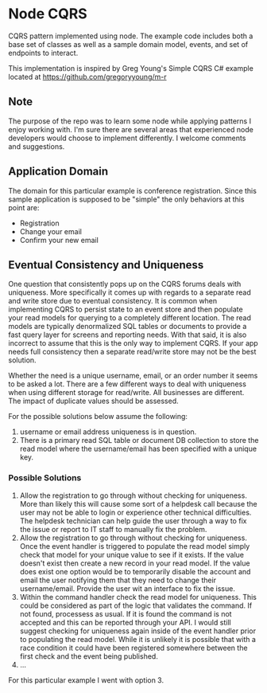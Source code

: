 Node CQRS
==============

CQRS pattern implemented using node. The example code includes both a base set of classes as well as a sample domain model, events, and set of endpoints to interact.

This implementation is inspired by Greg Young's Simple CQRS C# example
located at https://github.com/gregoryyoung/m-r


Note
----
The purpose of the repo was to learn some node while applying patterns I enjoy working with. I'm sure there are several areas that experienced node developers would choose to implement differently. I welcome comments and suggestions.

Application Domain
------------------
The domain for this particular example is conference registration. Since this sample application is supposed to be "simple" the only behaviors at this point are:
- Registration
- Change your email
- Confirm your new email

Eventual Consistency and Uniqueness
-----------------------------------
One question that consistently pops up on the CQRS forums deals with uniqueness. More specifically it comes up with regards to a separate read and write store due to eventual consistency. It is common when implementing CQRS to persist state to an event store and then populate your read models for querying to a completely different location. The read models are typically denormalized SQL tables or documents to provide a fast query layer for screens and reporting needs. With that said, it is also incorrect to assume that this is the only way to implement CQRS. If your app needs full consistency then a separate read/write store may not be the best solution.

Whether the need is a unique username, email, or an order number it seems to be asked a lot. There are a few different ways to deal with uniqueness when using different storage for read/write. All businesses are different. The impact of duplicate values should be assessed.

For the possible solutions below assume the following:

  1. username or email address uniqueness is in question.
  2. There is a primary read SQL table or document DB collection to store the read model where the username/email has been specified with a unique key.

### Possible Solutions
  1. Allow the registration to go through without checking for uniqueness. More than likely this will cause some sort of a helpdesk call because the user may not be able to login or experience other technical difficulties. The helpdesk technician can help guide the user through a way to fix the issue or report to IT staff to manually fix the problem.
  2. Allow the registration to go through without checking for uniqueness. Once the event handler is triggered to populate the read model simply check that model for your unique value to see if it exists. If the value doesn't exist then create a new record in your read model. If the value does exist one option would be to temporarily disable the account and email the user notifying them that they need to change their username/email. Provide the user wit an interface to fix the issue.
  3. Within the command handler check the read model for uniqueness. This could be considered as part of the logic that validates the command. If not found, processess as usual. If it is found the command is not accepted and this can be reported through your API. I would still suggest checking for uniqueness again inside of the event handler prior to populating the read model. While it is unlikely it is possible that with a race condition it could have been registered somewhere between the first check and the event being published.
  4. ...

For this particular example I went with option 3.
